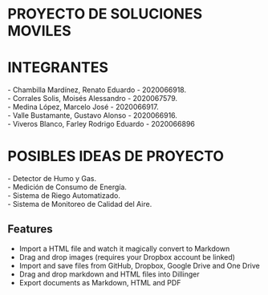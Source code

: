 <h1><strong>PROYECTO DE SOLUCIONES MOVILES</strong></h1>
<h1><strong>INTEGRANTES</strong></h1>
- Chambilla Mardínez, Renato Eduardo - 2020066918.<br>
- Corrales Solis, Moisés Alessandro - 2020067579.<br>
- Medina López, Marcelo José - 2020066917.<br>
- Valle Bustamante, Gustavo Alonso - 2020066916.<br>
- Viveros Blanco, Farley Rodrigo Eduardo - 2020066896<br>
<h1><strong>POSIBLES IDEAS DE PROYECTO</strong></h1>
- Detector de Humo y Gas.<br>
- Medición de Consumo de Energía.<br>
- Sistema de Riego Automatizado.<br>
- Sistema de Monitoreo de Calidad del Aire.<br>

## Features

- Import a HTML file and watch it magically convert to Markdown
- Drag and drop images (requires your Dropbox account be linked)
- Import and save files from GitHub, Dropbox, Google Drive and One Drive
- Drag and drop markdown and HTML files into Dillinger
- Export documents as Markdown, HTML and PDF
